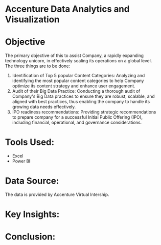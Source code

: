 # Accenture Data Analytics and Visualization
# Objective
The primary objective of this to assist Company, a rapidly expanding technology unicorn, in effectively scaling its operations on a global level. 
The three things are to be done:
1. Identification of Top 5 popular Content Categories: Analyzing and identifying the most popular content categories to help Company optimize its content strategy and enhance user engagement.
2. Audit of their Big Data Practice: Conducting a thorough audit of Company's Big Data practices to ensure they are robust, scalable, and aligned with best practices, thus enabling the company to handle its growing data needs effectively.
3. IPO readiness recommendations: Providing strategic recommendations to prepare company for a successful Initial Public Offering (IPO), including financial, operational, and governance considerations.
# Tools Used:
- Excel
- Power BI
# Data Source:
The data is provided by Accenture Virtual Intership.
# Key Insights:
# Conclusion:

